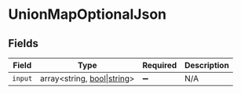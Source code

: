 # UnionMapOptionalJson


## Fields

| Field                                                                | Type                                                                 | Required                                                             | Description                                                          |
| -------------------------------------------------------------------- | -------------------------------------------------------------------- | -------------------------------------------------------------------- | -------------------------------------------------------------------- |
| `input`                                                              | array<string, [bool\|string](../../Models/Shared/OneOfPrimitives.md)> | :heavy_minus_sign:                                                   | N/A                                                                  |